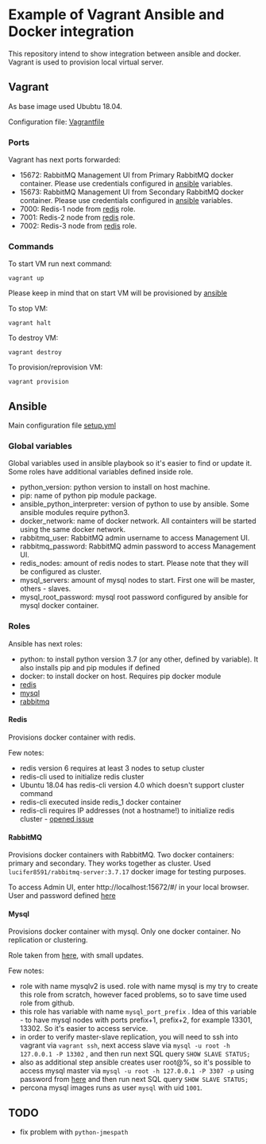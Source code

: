 # Example of Vagrant Ansible and Docker integration

This repository intend to show integration between ansible and docker. Vagrant is used to provision local virtual server.

## Vagrant

As base image used Ububtu 18.04.

Configuration file: [Vagrantfile](Vagrantfile)

### Ports

Vagrant has next ports forwarded:

* 15672: RabbitMQ Management UI from Primary RabbitMQ docker container. Please use credentials configured in [ansible](#Variables) variables.
* 15673: RabbitMQ Management UI from Secondary RabbitMQ docker container. Please use credentials configured in [ansible](#Variables) variables.
* 7000: Redis-1 node from [redis](#Redis) role.
* 7001: Redis-2 node from [redis](#Redis) role.
* 7002: Redis-3 node from [redis](#Redis) role.

### Commands

To start VM run next command:
```
vagrant up
```
Please keep in mind that on start VM will be provisioned by [ansible](#Ansible)

To stop VM:

```
vagrant halt
```

To destroy VM:
```
vagrant destroy
```

To provision/reprovision VM:
```
vagrant provision
```

## Ansible

Main configuration file [setup.yml](setup.yml)

### Global variables

Global variables used in ansible playbook so it's easier to find or update it. Some roles have additional variables defined inside role.

* python_version: python version to install on host machine.
* pip: name of python pip module package.
* ansible_python_interpreter: version of python to use by ansible. Some ansible modules require python3.
* docker_network: name of docker network. All containters will be started using the same docker network.
* rabbitmq_user: RabbitMQ admin username to access Management UI.
* rabbitmq_password: RabbitMQ admin password to access Management UI.
* redis_nodes: amount of redis nodes to start. Please note that they will be configured as cluster.
* mysql_servers: amount of mysql nodes to start. First one will be master, others - slaves.
* mysql_root_password: mysql root password configured by ansible for mysql docker container.


### Roles

Ansible has next roles:
* python: to install python version 3.7 (or any other, defined by variable). It also installs pip and pip modules if defined
* docker: to install docker on host. Requires pip docker module
* [redis](#Redis)
* [mysql](#Mysql)
* [rabbitmq](#RabbitMQ)

#### Redis

Provisions docker container with redis.

Few notes:
* redis version 6 requires at least 3 nodes to setup cluster
* redis-cli used to initialize redis cluster
* Ubuntu 18.04 has redis-cli version 4.0 which doesn't support cluster command
* redis-cli executed inside redis_1 docker container
* redis-cli requires IP addresses (not a hostname!) to initialize redis cluster - [opened issue](https://github.com/redis/redis/issues/2186)

#### RabbitMQ

Provisions docker containers with RabbitMQ. Two docker containers: primary and secondary. They works together as cluster. Used `lucifer8591/rabbitmq-server:3.7.17` docker image for testing purposes.

To access Admin UI, enter http://localhost:15672/#/ in your local browser. User and password defined [here](setup.yml)

#### Mysql

Provisions docker container with mysql. Only one docker container. No replication or clustering.

Role taken from [here](https://github.com/nethalo/ansible-mysql-docker), with small updates.

Few notes:
* role with name mysqlv2 is used. role with name mysql is my try to create this role from scratch, however faced problems, so to save time used role from github.
* this role has variable with name `mysql_port_prefix` . Idea of this variable - to have mysql nodes with ports prefix+1, prefix+2, for example 13301, 13302. So it's easier to access service.
* in order to verify master-slave replication, you will need to ssh into vagrant via `vagrant ssh`, next access slave via `mysql -u root -h 127.0.0.1 -P 13302` , and then run next SQL query `SHOW SLAVE STATUS;`
* also as additional step ansible creates user root@%, so it's possible to access mysql master via `mysql -u root -h 127.0.0.1 -P 3307 -p` using password from [here](setup.yml) and then run next SQL query `SHOW SLAVE STATUS;`
* percona mysql images runs as user `mysql` with uid `1001`.


## TODO
* fix problem with `python-jmespath`